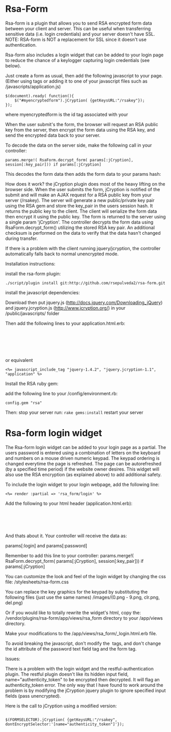 Rsa-Form
========

Rsa-form is a plugin that allows you to send RSA encrypted form data between your client and server. This can be 
useful when transferring sensitive data (i.e. login credentials) and your server doesn't have SSL. NOTE: RSA-form 
is NOT a replacement for SSL since it doesn't use authentication.

Rsa-form also includes a login widget that can be added to your login page to reduce the chance of a keylogger capturing login 
credentials (see below).

Just create a form as usual, then add the following javascript to your page. (Either using <script></script> tags or
adding it to one of your javascript files such as /javascripts/application.js)

<pre><code>$(document).ready( function(){
	$("#myencryptedform").jCryption( {getKeysURL:"/rsakey"});
});
</code></pre>

where myencryptedform is the id tag associated with your <form>

When the user submit's the form, the browser will request an RSA public key from the server, then encrypt 
the form data using the RSA key, and send the encrypted data back to your server.

To decode the data on the server side, make the following call in your controller:

<pre><code>params.merge!( RsaForm.decrypt_form( params[:jCryption], session[:key_pair])) if params[:jCryption]
</code></pre>

This decodes the form data then adds the form data to your params hash:

How does it work?
the jCryption plugin does most of the heavy lifting on the browser side. When the user submits the form, jCryption
is notified of the submit and will make an AJAX request for a RSA public key from your server (/rsakey).
The server will generate a new public/private key pair using the RSA gem and store the key_pair in the users session 
hash. It returns the public key to the client. The client will serialize the form data then
encrypt it using the public key. The form is returned to the server using a single param 'jCryption'. The controller 
decrypts the form data using RsaForm.decrypt_form() utilizing the stored RSA key pair. An additional checksum is 
performed on the data to verify that the data hasn't changed during transfer.

If there is a problem with the client running jquery/jcryption, the controller automatically falls back to normal
unencrypted mode.

Installation instructions:

install the rsa-form plugin:

<pre><code>./script/plugin install git:http://github.com/rsepulveda2/rsa-form.git
</code></pre>

install the javascript dependencies:

Download then put jquery.js (http://docs.jquery.com/Downloading_jQuery) and 
jquery.jcryption.js (http://www.jcryption.org/) in your /public/javascripts/ folder

Then add the following lines to your application.html.erb:

<pre><code><script src="/javascripts/jquery-1.4.4.js" type="text/javascript"></script> 
<script src="/javascripts/jquery.jcryption-1.1.js" type="text/javascript"></script> 
</code></pre>

or equivalent 

<pre><code><%= javascript_include_tag "jquery-1.4.2", "jquery.jcryption-1.1", "application" %>
</code></pre>

Install the RSA ruby gem:

add the following line to your /config/environment.rb:
<pre><code>config.gem "rsa"
</code></pre>

Then:
stop your server
run: <code>rake gems:install</code>
restart your server

Rsa-form login widget
=========================

The Rsa-form login widget can be added to your login page as a partial. The users password
is entered using a combination of letters on the keyboard and numbers on a mouse driven numeric keypad. 
The keypad ordering is changed everytime the page is refreshed. The page can be autorefreshed (by a specified time period)
if the website owner desires. This widget will also use the RSA encryption (as explained above) to add additional safety.

To include the login widget to your login webpage, add the following line:

<pre><code><%= render :partial => 'rsa_form/login' %>
</code></pre>

Add the following to your html header (application.html.erb):

<pre><code><link href="/stylesheets/rsa-form.css" media="screen" rel="stylesheet" type="text/css" /> 
<script src="/javascripts/rsa-form.js" type="text/javascript"></script> 
</code></pre>

And thats about it. Your controller will receive the data as:

params[:login] and params[:password]

Remember to add this line to your controller:
params.merge!( RsaForm.decrypt_form( params[:jCryption], session[:key_pair])) if params[:jCryption]

You can customize the look and feel of the login widget by changing the css file: /stylesheets/rsa-form.css

You can replace the key graphics for the keypad by substituting the following files (just use the same names)
/images/(0.png - 9.png, clr.png, del.png)

Or if you would like to totally rewrite the widget's html, copy the:
/vendor/plugins/rsa-form/app/views/rsa_form directory to your /app/views directory.

Make your modifications to the /app/views/rsa_form/_login.html.erb file.

To avoid breaking the javascript, don't modify the <img /> tags, and 
don't change the id attribute of the password text field tag and the 
form tag.

Issues:

There is a problem with the login widget and the restful-authentication plugin. The restful plugin doesn't like its
hidden input field, name="authenticity_token" to be encrypted then decrypted. It will flag an authenticity_token
error. The only way that I have found to work around the problem is by modifying the jCryption jquery plugin to ignore
specified input fields (pass unencrypted).

Here is the call to jCryption using a modified version:

<code>
$(FORMSELECTOR).jCryption( {getKeysURL:"/rsakey", dontEncryptSelector:'[name="authenticity_token"]'});
</code>